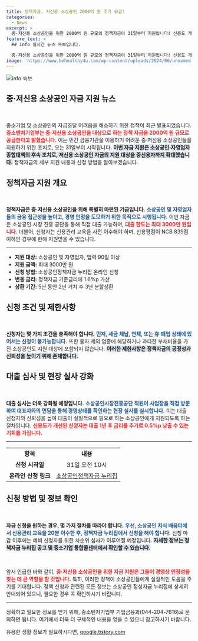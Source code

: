 ```yaml
---
title: 정책자금, 저신용 소상공인 2000억 원 추가 공급!
categories:
  - News
excerpt: >
  중·저신용 소상공인을 위한 2000억 원 규모의 정책자금이 31일부터 지원됩니다! 신용도 개선 기회까지 제공하는 이번 대출로 소상공인의 경영 부담을 덜어줄 계획이니, 서두르세요!
feature_text: >
  ## info 실시간 뉴스 속보입니다.

  중·저신용 소상공인을 위한 2000억 원 규모의 정책자금이 31일부터 지원됩니다! 신용도 개선 기회까지 제공하는 이번 대출로 소상공인의 경영 부담을 덜어줄 계획이니, 서두르세요!
image: 'https://www.behealthy4u.com/wp-content/uploads/2024/06/unnamed-file.png'
---
```


<p><img src="https://www.behealthy4u.com/wp-content/uploads/2024/06/unnamed-file.png" alt="info 속보" /></p>

<h2 data-ke-size="size26">중·저신용 소상공인 자금 지원 뉴스</h2>

<p data-ke-size="size16">&nbsp;</p>

<p>중소기업 및 소상공인의 자금조달 어려움을 해소하기 위한 정책이 최근 발표되었습니다. <b><span style="color: #ee2323;">중소벤처기업부는 중·저신용 소상공인을 대상으로 하는 정책 자금을 2000억 원 규모로 공급한다고 밝혔습니다.</span></b> 이는 민간 금융기관을 이용하기 어려운 중·저신용 소상공인들을 지원하기 위한 조치로, 오는 31일부터 시작됩니다. <b><span style="background-color: #21538527;">이번 자금 지원은 소상공인·자영업자 종합대책의 후속 조치로, 저신용 소상공인 자금의 지원 대상을 중신용자까지 확대했습니다.</span></b> 정책자금의 세부 지원 내용과 신청 방법을 알아보겠습니다.</p>

<h2 data-ke-size="size26">정책자금 지원 개요</h2>

<p data-ke-size="size16">&nbsp;</p>

<p><b>정책자금은 중·저신용 소상공인을 위해 특별히 마련된 기금입니다.</b> <b><span style="color: #1a5490;">소상공인 및 자영업자들의 금융 접근성을 높이고, 경영 안정을 도모하기 위한 목적으로 시행됩니다.</span></b> 이번 자금은 소상공인 시장 진흥 공단을 통해 직접 대출 가능하며, <b><span style="color: #ee2323;">대출 한도는 최대 3000만 원입니다.</span></b> 더불어, 신청자는 신용관리 교육을 사전 이수해야 하며, 신용평점이 NCB 839점 이하인 경우에 한해 지원받을 수 있습니다.</p>

<hr>

<ul>
    <li><b>지원 대상:</b> 소상공인 및 자영업자, 업력 90일 이상</li>
    <li><b>지원 금액:</b> 최대 3000만 원</li>
    <li><b>신청 방법:</b> 소상공인정책자금 누리집 온라인 신청</li>
    <li><b>변동 금리:</b> 정책자금 기준금리에 1.6%p 가산</li>
    <li><b>상환 기간:</b> 5년 동안 2년 거치 후 3년 분할상환</li>
</ul>

<h2 data-ke-size="size26">신청 조건 및 제한사항</h2>

<p data-ke-size="size16">&nbsp;</p>

<p><b>신청자는 몇 가지 조건을 충족해야 합니다.</b> <b><span style="color: #1a5490;">먼저, 세금 체납, 연체, 또는 휴·폐업 상태에 있어서는 신청이 불가능합니다.</span></b> 또한 융자 제외 업종에 해당하거나 과다한 부채비율을 가진 소상공인도 지원 대상에 포함되지 않습니다. <b><span style="background-color: #21538527;">이러한 제한사항은 정책자금의 공정성과 신뢰성을 높이기 위해 존재합니다.</span></b></p>

<h2 data-ke-size="size26">대출 심사 및 현장 실사 강화</h2>

<p data-ke-size="size16">&nbsp;</p>

<p><b>대출 심사는 더욱 강화될 예정입니다.</b> <b><span style="color: #1a5490;">소상공인시장진흥공단 직원이 사업장을 직접 방문하여 대표자와의 면담을 통해 경영상태를 확인하는 현장 실사를 실시합니다.</span></b> 이는 대출 신청자의 신뢰성을 높여 대출이 실질적으로 필요로 하는 소상공인에게 지원되도록 하는 절차입니다. <b><span style="color: #ee2323;">신용도가 개선된 신청자는 대출 1년 후 금리를 추가로 0.5%p 낮출 수 있는 기회를 가집니다.</span></b></p>

<hr>

<table style="width: 100%; border-collapse: collapse;">
    <tr>
        <td style="text-align: center; height: 17px;"><b>항목</b></td>
        <td style="text-align: center; height: 17px;"><b>내용</b></td>
    </tr>
    <tr>
        <td style="text-align: center; height: 17px;"><b>신청 시작일</b></td>
        <td style="text-align: center; height: 17px;">31일 오전 10시</td>
    </tr>
    <tr>
        <td style="text-align: center; height: 17px;"><b>온라인 신청 링크</b></td>
        <td style="text-align: center; height: 17px;"><a href="https://ols.semas.or.kr" target="_blank">소상공인정책자금 누리집</a></td>
    </tr>
</table>

<h2 data-ke-size="size26">신청 방법 및 정보 확인</h2>

<p data-ke-size="size16">&nbsp;</p>

<p><b>자금 신청을 원하는 경우, 몇 가지 절차를 따라야 합니다.</b> <b><span style="color: #1a5490;">우선, 소상공인 지식 배움터에서 신용관리 교육을 20분 이수한 후, 정책자금 누리집에서 신청을 해야 합니다.</span></b> 신청 마감 이후에는 예비 신청자를 위한 차순위 심사가 이루어질 예정입니다. <b><span style="background-color: #21538527;">자세한 정보는 정책자금 누리집 공고 및 중소기업 통합콜센터에서 확인할 수 있습니다.</span></b></p>

<p data-ke-size="size16">&nbsp;</p>

<p>앞서 언급한 바와 같이, <b><span style="color: #ee2323;">중·저신용 소상공인을 위한 자금 지원은 그들이 경영상 안정성을 찾는 데 큰 역할을 할 것입니다.</span></b> 특히, 이러한 정책이 소상공인들에게 실질적인 도움을 주기를 기대합니다. 정책 신청과 관련된 모든 정보는 소상공인 정성자금 누리집에 상세히 안내되어 있으니, 필요한 경우 꼭 확인하시기 바랍니다.</p>

<hr>

<p>정확하고 필요한 정보를 얻기 위해, 중소벤처기업부 기업금융과(044-204-7616)로 문의하면 됩니다. 여기에서 더욱 더 구체적인 내용을 얻을 수 있으니 참고하시기 바랍니다.</p>
유용한 생활 정보가 필요하시다면, <a href="https://qoogle.tistory.com" rel="dofollow">qoogle.tistory.com</a>


